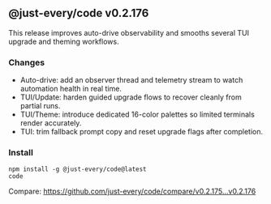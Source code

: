 ## @just-every/code v0.2.176

This release improves auto-drive observability and smooths several TUI upgrade and theming workflows.

### Changes

- Auto-drive: add an observer thread and telemetry stream to watch automation health in real time.
- TUI/Update: harden guided upgrade flows to recover cleanly from partial runs.
- TUI/Theme: introduce dedicated 16-color palettes so limited terminals render accurately.
- TUI: trim fallback prompt copy and reset upgrade flags after completion.

### Install

```
npm install -g @just-every/code@latest
code
```

Compare: https://github.com/just-every/code/compare/v0.2.175...v0.2.176
